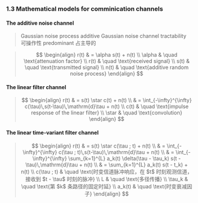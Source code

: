 ### 1.3 Mathematical models for comminication channels
#### The additive noise channel
> Gaussian noise process
> additive Gaussian noise channel
> tractability          可操作性
> predominant           占主导的

> $$
> \begin{align}
>   r(t) & = \alpha s(t) + n(t) \\
>   \alpha & \quad \text{attenuation factor} \\
>   r(t) & \quad \text{received signal} \\
>   s(t) & \quad \text{transmitted signal} \\
>   n(t) & \quad \text{additive random noise process}
> \end{align}
> $$

#### The linear filter channel
> $$
> \begin{align}
>   r(t) & = s(t) \star c(t) + n(t) \\
>   & = \int_{-\infty}^{\infty} c(\tau)\,s(t-\tau)\,\mathrm{d}\tau + n(t) \\ 
>   c(t) & \quad \text{impulse response of the linear filter} \\
>   \star & \quad \text{convolution}
> \end{align}
> $$

#### The linear time-variant filter channel
> $$
> \begin{align}
>   r(t) & = s(t) \star c(\tau ; t) + n(t) \\
>   & = \int_{-\infty}^{\infty} c(\tau ; t)\,s(t-\tau)\,\mathrm{d}\tau + n(t) \\
> & = \int_{-\infty}^{\infty} \sum_{k=1}^{L} a_k(t) \delta(\tau - \tau_k) s(t - \tau)\,\mathrm{d}\tau + n(t) \\
> & = \sum_{k=1}^{L} a_k(t) s(t - t_k) + n(t) \\
>   c(\tau ; t) & \quad \text{时变信道脉冲响应，在 $t$ 时刻观测信道，接收到 $t - \tau$ 时刻的脉冲} \\
>   L & \quad \text{多径传播} \\
>   \tau_k & \quad \text{第 $k$ 条路径的固定时延} \\
>   a_k(t) & \quad \text{时变衰减因子}
> \end{align}
> $$ 